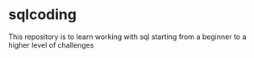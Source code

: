 # sqlcoding
This repository is to learn working with sql starting from a beginner to a higher level of challenges
